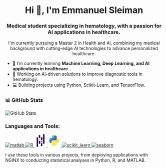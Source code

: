 <h1 align="center">Hi 👋, I'm Emmanuel Sleiman</h1>
<h3 align="center">Medical student specializing in hematology, with a passion for AI applications in healthcare.</h3>

<p align="center">I'm currently pursuing a Master 2 in Health and AI, combining my medical background with cutting-edge AI technologies to advance personalized healthcare.</p>

- 🌱 I’m currently learning **Machine Learning, Deep Learning, and AI applications in healthcare**.
- 🏥 Working on AI-driven solutions to improve diagnostic tools in hematology.
- 💻 Building projects using Python, Scikit-Learn, and TensorFlow.

### 📊 GitHub Stats
<p align="left">
  <img src="https://github-readme-stats.vercel.app/api?username=haematool&show_icons=true&theme=radical" alt="GitHub Stats"/>
</p>

<h3 align="left">Languages and Tools:</h3>
<p align="left">
  <a href="https://www.mathworks.com/" target="_blank" rel="noreferrer">
    <img src="https://upload.wikimedia.org/wikipedia/commons/2/21/Matlab_Logo.png" alt="matlab" width="40" height="40"/> 
  </a> 
  <a href="https://www.r-project.org/" target="_blank" rel="noreferrer">
    <img src="https://www.vectorlogo.zone/logos/r-project/r-project-icon.svg" alt="R" width="40" height="40"/>
  </a>
  <a href="https://pandas.pydata.org/" target="_blank" rel="noreferrer">
    <img src="https://raw.githubusercontent.com/devicons/devicon/2ae2a900d2f041da66e950e4d48052658d850630/icons/pandas/pandas-original.svg" alt="pandas" width="40" height="40"/> 
  </a> 
  <a href="https://www.python.org" target="_blank" rel="noreferrer">
    <img src="https://raw.githubusercontent.com/devicons/devicon/master/icons/python/python-original.svg" alt="python" width="40" height="40"/> 
  </a> 
  <a href="https://scikit-learn.org/" target="_blank" rel="noreferrer">
    <img src="https://upload.wikimedia.org/wikipedia/commons/0/05/Scikit_learn_logo_small.svg" alt="scikit_learn" width="40" height="40"/> 
  </a> 
  <a href="https://seaborn.pydata.org/" target="_blank" rel="noreferrer">
    <img src="https://seaborn.pydata.org/_images/logo-mark-lightbg.svg" alt="seaborn" width="40" height="40"/> 
  </a>
</p>

<p align="left">
  I use these tools in various projects, from deploying applications with NGINX to conducting statistical analyses in Python, R, and MATLAB.
</p>
